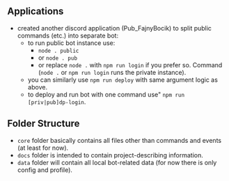## Applications
- created another discord application (Pub_FajnyBocik) to split public commands (etc.) into separate bot:
  - to run public bot instance use:
    - `node . public`
    - or `node . pub`
    - or replace `node .` with `npm run login` if you prefer so.
    Command (`node .` or `npm run login` runs the private instance).
  - you can similarly use `npm run deploy` with same argument logic as above.
  - to deploy and run bot with one command use" `npm run [priv|pub]dp-login`.

## Folder Structure
- `core` folder basically contains all files other than commands and events (at least for now).
- `docs` folder is intended to contain project-describing information.
- `data` folder will contain all local bot-related data (for now there is only config and profile).